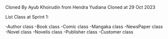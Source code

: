 Cloned By Ayub Khoirudin from Hendra Yudiana
Cloned at 29 Oct 2023

List Class at Sprint 1:

-Author class
-Book class
-Comic class
-Mangaka class
-NewsPaper class
-Novel class
-Novelis class
-Publisher class
-Customer class
